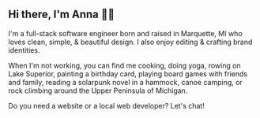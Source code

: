 ## Hi there, I'm Anna 👋🏻

<!--
**annairishburnett/annairishburnett** is a ✨ _special_ ✨ repository because its `README.md` (this file) appears on your GitHub profile.

Here are some ideas to get you started:

- 🔭 I’m currently working on ...
- 🌱 I’m currently learning ...
- 👯 I’m looking to collaborate on ...
- 🤔 I’m looking for help with ...
- 💬 Ask me about ...
- 📫 How to reach me: ...
- 😄 Pronouns: ...
- ⚡ Fun fact: ...
-->

I'm a full-stack software engineer born and raised in Marquette, MI who loves clean, simple, & beautiful design. I also enjoy editing & crafting brand identities. 

When I'm not working, you can find me cooking, doing yoga, rowing on Lake Superior, painting a birthday card, playing board games with friends and family, reading a solarpunk novel in a hammock, canoe camping, or rock climbing around the Upper Peninsula of Michigan.

Do you need a website or a local web developer? Let's chat!

